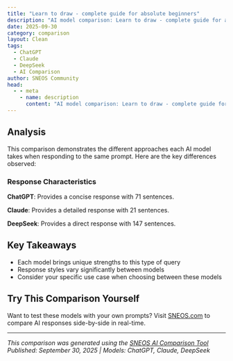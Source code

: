 ```yaml
---
title: "Learn to draw - complete guide for absolute beginners"
description: "AI model comparison: Learn to draw - complete guide for absolute beginners..."
date: 2025-09-30
category: comparison
layout: Clean
tags:
  - ChatGPT
  - Claude
  - DeepSeek
  - AI Comparison
author: SNEOS Community
head:
  - - meta
    - name: description
      content: "AI model comparison: Learn to draw - complete guide for absolute beginners..."
---
```


<ChatComparison
  title="Learn to draw - complete guide for absolute beginners"
  prompt="Learn to draw - complete guide for absolute beginners"
  :responses='{
    "ChatGPT": "Certainly! Here\u0027s a complete guide for absolute beginners who want to learn how to draw:\n\n---\n\n# Learn to Draw: Complete Guide for Absolute Beginners\n\nDrawing is a wonderful skill that anyone can develop with practice and patience. This guide will take you through the basics and help you start your drawing journey.\n\n---\n\n## 1. Gather Your Materials\n\nYou don\u2019t need fancy tools to start drawing. Here\u2019s what you\u2019ll need:\n\n- **Pencils:** Start with HB, 2B, and 4B pencils.\n- **Eraser:** A soft eraser or a kneaded eraser.\n- **Paper:** Any sketchbook or plain paper will do.\n- **Sharpener:** Keep your pencils sharp for detail.\n- **Optional:** Ruler, blending stump (tortillon), colored pencils.\n\n---\n\n## 2. Understand Basic Drawing Concepts\n\n### Lines and Shapes\n- Drawing begins with simple lines and shapes.\n- Practice drawing straight lines, curved lines, circles, squares, triangles, and ovals.\n  \n### Shapes to Objects\n- Break down complex objects into simple geometric shapes.\n- For example: an apple can start as a circle; a cube starts as a square.\n\n### Proportions and Perspective\n- Learn to see proportions (relative sizes).\n- Understand basic perspective: horizon line, vanishing points.\n\n---\n\n## 3. Warm Up Your Hand\n\nBefore you start drawing your subject, warm up by doing simple exercises:\n\n- Draw continuous lines without lifting your pencil.\n- Practice circles and ovals from light to dark.\n- Scribble for a minute to loosen your hand.\n\n---\n\n## 4. Start with Simple Objects\n\nChoose simple, everyday objects like:\n\n- A cup\n- A fruit (apple, banana)\n- A chair\n- Your hand\n\nDraw them from observation, using basic shapes first. Lightly sketch the shapes, then refine the lines.\n\n---\n\n## 5. Practice Shading Techniques\n\nShading gives your drawing depth and realism.\n\n- **Hatching:** Parallel lines.\n- **Cross-hatching:** Overlapping sets of parallel lines.\n- **Stippling:** Dots.\n- **Blending:** Smooth shading using your finger or a blending stump.\n\nPractice shading a sphere to understand light and shadow. Identify the light source, highlight, mid-tone, core shadow, reflected light, and cast shadow.\n\n---\n\n## 6. Learn to Draw from Reference\n\nUse photos or real objects.\n\n- Start by sketching simple outlines.\n- Look for angles and proportions.\n- Observe how light creates shadows.\n- Draw consistently, revise and improve.\n\n---\n\n## 7. Explore Different Styles and Subjects\n\n- Try drawing cartoons, landscapes, people, or animals.\n- Experiment with line quality (thick, thin, broken lines).\n- Use different pencil grades for different effects.\n\n---\n\n## 8. Develop Your Own Practice Routine\n\n- Draw daily, even if just for 10\u201315 minutes.\n- Keep a sketchbook to track your progress.\n- Don\u2019t worry about perfection; focus on improvement.\n\n---\n\n## 9. Helpful Tips for Beginners\n\n- Use light pencil strokes initially.\n- Don\u2019t be afraid to erase and correct.\n- Take breaks to rest your eyes and hand.\n- Look at your drawings critically but kindly.\n- Watch tutorials and join drawing communities online.\n\n---\n\n## 10. Next Steps: Advance Your Skills\n\n- Learn anatomy for figure drawing.\n- Study perspective in depth.\n- Experiment with other mediums (ink, charcoal, digital).\n- Take classes or workshops.\n\n---\n\n# Summary\n\n1. Start with simple tools.\n2. Practice basic shapes and lines.\n3. Draw from observation.\n4. Practice shading and light.\n5. Draw regularly.\n6. Explore and have fun!\n\n---\n\nIf you want, I can provide specific exercises or resource recommendations next. Happy drawing! \uD83C\uDFA8\u270F\uFE0F",
    "Claude": "# Learn to Draw: Complete Guide for Absolute Beginners\n\n## Getting Started\n\n### Essential Supplies\n**Basic kit (under $20):**\n- Pencils: 2H, HB, 2B, 4B\n- Kneaded eraser\n- Blending stump\n- Sketchpad (9\u0022x12\u0022)\n- Ruler\n\n**Paper types:**\n- Smooth paper: Fine details\n- Medium texture: General drawing\n- Rough paper: Expressive work\n\n## Fundamental Skills\n\n### 1. Holding Your Pencil\n- **Overhand grip**: For loose, expressive strokes\n- **Tripod grip**: For detailed, controlled work\n- **Underhand grip**: For broad shading\n\n### 2. Basic Strokes Practice\nSpend 10-15 minutes daily on:\n- Straight lines (horizontal, vertical, diagonal)\n- Curves and circles\n- Hatching (parallel lines)\n- Cross-hatching (overlapping lines)\n- Stippling (dots)\n\n### 3. Value and Shading\n**The 5 basic values:**\n1. Cast shadow (darkest)\n2. Core shadow\n3. Halftone (medium)\n4. Reflected light\n5. Highlight (lightest)\n\n**Shading techniques:**\n- **Hatching**: Parallel lines\n- **Cross-hatching**: Overlapping lines\n- **Blending**: Smooth transitions\n- **Stippling**: Dot patterns\n\n## Basic Shapes and Forms\n\n### Step 1: Master 2D Shapes\nPractice drawing:\n- Circles\n- Squares\n- Triangles\n- Rectangles\n\n### Step 2: Convert to 3D Forms\n- Circle \u2192 Sphere\n- Square \u2192 Cube\n- Triangle \u2192 Cone\n- Rectangle \u2192 Cylinder\n\n### Exercise: Draw basic forms with proper shading\n1. Sketch the outline lightly\n2. Identify light source\n3. Add core shadows\n4. Add cast shadows\n5. Blend for smooth transitions\n\n## Drawing Techniques\n\n### Observation Skills\n**The \u0022upside-down\u0022 method:**\n- Turn reference photo upside down\n- Draw what you see, not what you think you see\n- Helps break down preconceptions\n\n**Grid method:**\n1. Draw grid over reference image\n2. Draw same grid on paper\n3. Copy each square individually\n4. Gradually use fewer grid lines\n\n### Proportions and Measurement\n**Sight-size method:**\n- Hold pencil at arm\u0027s length\n- Use it as measuring tool\n- Compare relative sizes\n- Transfer proportions to paper\n\n## Simple Subject Ideas for Beginners\n\n### Week 1-2: Basic Objects\n- Fruit (apples, oranges)\n- Simple household items (mugs, bottles)\n- Basic geometric objects\n\n### Week 3-4: Textures\n- Tree bark\n- Fabric\n- Metal surfaces\n- Glass objects\n\n### Week 5-6: Simple Landscapes\n- Single trees\n- Basic cloud shapes\n- Simple horizon lines\n- Rock formations\n\n### Week 7-8: Introduction to Portraits\n- Basic face proportions\n- Individual features (eyes, noses, lips)\n- Simple portrait studies\n\n## Common Beginner Mistakes\n\n### 1. Drawing Too Small\n- **Problem**: Hard to add details\n- **Solution**: Use at least 6\u0022x8\u0022 for most drawings\n\n### 2. Pressing Too Hard\n- **Problem**: Can\u0027t erase, limited value range\n- **Solution**: Start light, build up gradually\n\n### 3. Rushing the Process\n- **Problem**: Poor proportions, lack of detail\n- **Solution**: Take time with initial sketch\n\n### 4. Fear of Making Mistakes\n- **Problem**: Tight, controlled drawings\n- **Solution**: Embrace mistakes as learning opportunities\n\n## Daily Practice Routine\n\n### 15-30 Minutes Daily Structure:\n**Week 1-4: Foundations**\n- 5 minutes: Basic strokes\n- 10 minutes: Geometric forms\n- 10 minutes: Simple objects\n- 5 minutes: Review and notes\n\n**Week 5-8: Building Skills**\n- 5 minutes: Warm-up sketches\n- 15 minutes: Main subject\n- 10 minutes: Texture studies\n\n### Weekly Goals:\n- **Week 1**: Master basic strokes and shapes\n- **Week 2**: Understand light and shadow\n- **Week 3**: Draw simple ",
    "DeepSeek": "Of course! Welcome to the incredible journey of learning to draw! This complete guide is designed to take you from feeling like a total beginner to someone who can confidently put pencil to paper. We\u0027ll break it down into simple, manageable steps.\n\n### The Mindset: Your First and Most Important Tool\n\nBefore we draw a single line, let\u0027s fix your mindset.\n\n1.  **Embrace the \u0022Bad\u0022 Drawings:** Your first hundred drawings might not be frame-worthy, and that\u0027s **perfect**. They are the necessary foundation. Every artist has a \u0022trash bin\u0022 phase. It\u0027s a sign of progress, not failure.\n2.  **It\u0027s a Skill, Not Magic:** Drawing is not a mystical talent you\u0027re born with. It\u0027s a **learnable skill** like cooking or playing guitar. You get better with practice and good instruction.\n3.  **Consistency Over Marathon Sessions:** Drawing for 15-30 minutes every day is far more effective than a 4-hour session once a month.\n4.  **Learn to \u0022See\u0022:** Drawing is 90% observation and 10% execution. We\u0027re going to train your brain to see what\u0027s actually there, not what it *thinks* is there.\n\n---\n\n### Step 1: Gather Your Tools (Keep it Simple!)\n\nYou don\u0027t need fancy supplies to start.\n\n*   **Pencils:** Get a simple set of graphite pencils (e.g., 2H, HB, 2B, 4B, 6B). For now, just an **HB** (standard #2 pencil) and a **4B** (softer, darker) are plenty.\n*   **Paper:** A cheap sketchbook or a stack of printer paper is perfect. Don\u0027t use \u0022good\u0022 paper yet\u2014it creates pressure.\n*   **Eraser:** A kneaded eraser is fantastic because it\u0027s gentle on the paper and can be shaped to erase tiny details. A standard white vinyl eraser also works.\n*   **Sharpener:** A simple, cheap one will do.\n\n**That\u0027s it!** You\u0027re equipped.\n\n---\n\n### Step 2: The Foundation - Train Your Hand and Eye\n\nThese are your warm-up exercises. Do them for 5-10 minutes at the start of every drawing session.\n\n#### **A. Motor Control Exercises: Making Marks**\n\nGet comfortable with your pencil. Fill a page with these:\n\n*   **Lines:** Straight lines, curved lines, long lines, short lines. Try to make them parallel.\n*   **Shapes:** Circles, ovals, squares, triangles. Don\u0027t worry about perfection. Draw pages of circles.\n*   **Hatching:** Practice creating value (light and dark) with parallel lines. Draw them close together for dark, far apart for light.\n*   **Scribbles:** Loosen up! Make random, controlled scribbles to get your arm moving.\n\n\u003E **Goal:** To gain control, not to create a masterpiece.\n\n#### **B. Learning to See: The Five Fundamental Shapes**\n\nEvery single object in the world can be broken down into five basic shapes:\n1.  **Sphere** (ball)\n2.  **Cube** (box)\n3.  **Cone** (ice cream cone)\n4.  **Cylinder** (soda can)\n5.  **Pyramid**\n\n**Your Mission:** Look around you right now. Your phone is a thin cube. Your mug is a cylinder with a handle. A lamp is a series of cylinders and a cone or sphere. Start sketching these simple forms.\n\n---\n\n### Step 3: Your First Real Drawing - Still Life\n\nLet\u0027s apply the shapes. Find a simple object, like an apple or a coffee mug.\n\n#### **The 4-Step Process:**\n\n1.  **Observe \u0026 Simplify:** Don\u0027t draw the \u0022mug.\u0022 Look at it. Its body is a **cylinder**. Its handle is a weird, curvy shape attached to the cylinder.\n2.  **Construct with Shapes:** Lightly sketch the basic shapes that make up your object. Use simple circles, squares, and lines. **Keep your lines light!** This is the \u0022construction\u0022 phase.\n3.  **Refine the Form:** Now, look at the outline of your construction. Start to refine those light shapes into the actual outline of the object. Erase the unnecessary construction lines as you go.\n4.  **Add Simple Value (Shading):** Where is the light coming from? One side will be lighter, the other darker. Use your 4B pencil to gently shade the darker areas. Remember your hatching practice!\n\n---\n\n### Step 4: Level Up with Core Concepts\n\nOnce you\u0027re comfortable with simple objects, focus on these key areas one at a time.\n\n#### **1. Form \u0026 3D Space**\n\nTo make a circle look like a sphere, you need to understand **light and shadow**.\n*   **Highlight:** The brightest spot where light hits directly.\n*   **Mid-tone:** The true color/value of the object.\n*   **Core Shadow:** The darkest part of the shadow, usually opposite the light.\n*   **Cast Shadow:** The shadow the object throws on the ground/other surfaces.\n\n**Exercise:** Draw a sphere, a cube, and a cylinder. Pick one light source and shade them, trying to include all the elements above.\n\n#### **2. Perspective (Making Things Look Real)**\n\nThis is how we create depth on a flat page. Start with **1-Point Perspective**.\n\n*   **The Concept:** All parallel lines (like train tracks or the sides of a road) appear to converge at a single point on the horizon line (the \u0022vanishing point\u0022).\n*   **Exercise:** Draw a horizon line. Place a dot (vanishing point) in the middle. Now, draw a series of cubes and rectangles that face you, making sure their receding lines all go back to that one dot.\n\n#### **3. Proportions \u0026 Measuring**\n\nThis is how you make sure the head isn\u0027t too big for the body, or the legs aren\u0027t too short.\n\n*   **The \u0022Sight-Sizing\u0022 Trick:** Hold your pencil out at arm\u0027s length, close one eye, and use it to measure the height of your subject. Then, see how many times that height fits into the width. Transfer these rough ratios to your paper.\n*   **Use Negative Space:** Look at the empty spaces *around* your object. For example, the shape of the sky between tree branches. Drawing these negative shapes can help you check the accuracy of the positive shapes.\n\n---\n\n### Step 5: Putting It All Together - A Simple Project\n\nLet\u0027s draw a simple house and tree in a landscape.\n\n1.  **Perspective:** Lightly draw your horizon line and a vanishing point. Draw a cube for the house, making sure the side lines go back to the vanishing point.\n2.  **Shapes:** On top of the cube, draw a triangular prism for the roof. Draw a cylinder for the tree trunk and a sphere for the leafy top.\n3.  **Refine:** Add a door (a rectangle), a window (another rectangle). Refine the sphere of the tree into a more natural, lumpy shape.\n4.  **Shading:** Decide where the sun is. Shade the opposite side of the house, the tree trunk, and under the tree\u0027s foliage. Draw the cast shadows on the ground.\n5.  **Details (Optional):** Add a few lines for bricks on the house, or some texture to the tree bark. Don\u0027t overdo it!\n\n**Congratulations!** You\u0027ve just used construction, perspective, and shading.\n\n---\n\n### Your Practice Plan (The 30-Day Challenge)\n\n*   **Days 1-7:** Motor control exercises (10 mins) \u002B Draw 3 simple objects from your desk using basic shapes.\n*   **Days 8-14:** Continue warm-ups. Practice shading spheres, cubes, and cylinders. Draw a room corner in 1-point perspective.\n*   **Days 15-21:** Focus on proportions. Draw a chair, a shoe, a simple plant. Use the sight-sizing trick.\n*   **Days 22-30:** Combine everything. Draw a still life with 2-3 objects (e.g., a book, a mug, and an apple). Focus on their relationship in space.\n\n### Final Tips for the Journey\n\n*   **Don\u0027t Trace.** It teaches your hand, not your brain. Instead, do \u0022master studies,\u0022 where you try to copy a great drawing by looking at it and understanding its construction.\n*   **Flip Your Drawing.** Look at your drawing in a mirror or flip it upside down. This tricks your brain into seeing proportion errors you were blind to.\n*   **Date Your Work!** This is the most motivating thing you can do. In three months, you\u0027ll look back at your first drawing and be amazed at your progress.\n*   **Be Kind to Yourself.** You are a student, not a failure. Every mark you make is a step forward.\n\nNow, stop reading and go draw! The only way to learn is by **doing.** Enjoy the process"
  }'
  published-date="22:46"
/>

## Analysis

This comparison demonstrates the different approaches each AI model takes when responding to the same prompt. Here are the key differences observed:

### Response Characteristics

**ChatGPT**: Provides a concise response with 71 sentences. 

**Claude**: Provides a detailed response with 21 sentences. 

**DeepSeek**: Provides a direct response with 147 sentences. 

## Key Takeaways

- Each model brings unique strengths to this type of query
- Response styles vary significantly between models
- Consider your specific use case when choosing between these models

## Try This Comparison Yourself

Want to test these models with your own prompts? Visit [SNEOS.com](https://sneos.com) to compare AI responses side-by-side in real-time.

---

*This comparison was generated using the [SNEOS AI Comparison Tool](https://sneos.com)*
*Published: September 30, 2025 | Models: ChatGPT, Claude, DeepSeek*
